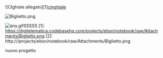 ![CIghiale allegato][1][cinghiale](/projects/ebsn/notebook/raw/Attachments/cinghiale) 


![Biglietto.png](![/projects/ebsn/notebook/raw/Attachments/Biglietto.png][2]) 

![any.gifSSSSS](/projects/ebsn/notebook/raw/Attachments/any.gif) 
  [1]: https://digitelematica.codebasehq.com/projects/ebsn/notebook/raw/Attachments/Biglietto.png
  [2]: http:///projects/ebsn/notebook/raw/Attachments/Biglietto.png

nuovo progetto